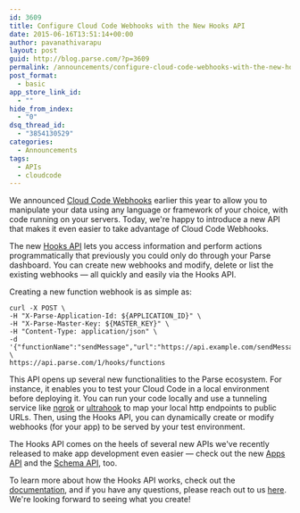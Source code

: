 ```yaml
---
id: 3609
title: Configure Cloud Code Webhooks with the New Hooks API
date: 2015-06-16T13:51:14+00:00
author: pavanathivarapu
layout: post
guid: http://blog.parse.com/?p=3609
permalink: /announcements/configure-cloud-code-webhooks-with-the-new-hooks-api/
post_format:
  - basic
app_store_link_id:
  - ""
hide_from_index:
  - "0"
dsq_thread_id:
  - "3854130529"
categories:
  - Announcements
tags:
  - APIs
  - cloudcode
---
```

We announced [Cloud Code Webhooks](http://blog.parse.com/announcements/introducing-cloud-code-webhooks/) earlier this year to allow you to manipulate your data using any language or framework of your choice, with code running on your servers. Today, we're happy to introduce a new API that makes it even easier to take advantage of Cloud Code Webhooks.

The new [Hooks API](https://parse.com/docs/rest/guide#hooks) lets you access information and perform actions programmatically that previously you could only do through your Parse dashboard. You can create new webhooks and modify, delete or list the existing webhooks — all quickly and easily via the Hooks API.

Creating a new function webhook is as simple as:

<pre class="line-numbers"><code class="language-bash">curl -X POST \
-H "X-Parse-Application-Id: ${APPLICATION_ID}" \
-H "X-Parse-Master-Key: ${MASTER_KEY}" \ 
-H "Content-Type: application/json" \ 
-d '{"functionName":"sendMessage","url":"https://api.example.com/sendMessage"}' \
https://api.parse.com/1/hooks/functions</code></pre>

This API opens up several new functionalities to the Parse ecosystem. For instance, it enables you to test your Cloud Code in a local environment before deploying it. You can run your code locally and use a tunneling service like [ngrok](https://ngrok.com/) or [ultrahook](http://www.ultrahook.com/) to map your local http endpoints to public URLs. Then, using the Hooks API, you can dynamically create or modify webhooks (for your app) to be served by your test environment.

The Hooks API comes on the heels of several new APIs we've recently released to make app development even easier — check out the new [Apps API](http://blog.parse.com/announcements/create-parse-apps-with-the-new-apps-api/) and the [Schema API](http://blog.parse.com/announcements/releasing-the-schema-api/), too.

To learn more about how the Hooks API works, check out the [documentation](https://parse.com/docs/rest/guide#hooks), and if you have any questions, please reach out to us [here](https://parse.com/help). We're looking forward to seeing what you create!